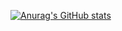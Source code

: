 [![Anurag's GitHub stats](https://github-readme-stats.vercel.app/api?username=sevelantis)](https://github.com/anuraghazra/github-readme-stats)
